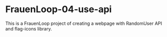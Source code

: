 # FrauenLoop-04-use-api

This is a FrauenLoop project of creating a webpage with RandomUser API and flag-icons library.
